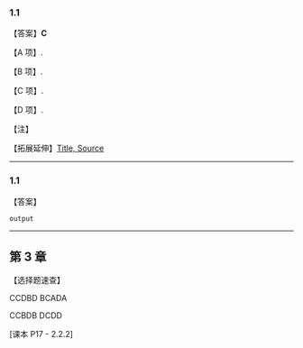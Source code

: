 ### 1.1

【答案】**C**

【A 项】.

【B 项】.

【C 项】.

【D 项】.

【注】

【拓展延伸】[Title, Source](https://www.exaple.com/)

---

### 1.1

【答案】

```
output
```

---

## 第 3 章

【选择题速查】

CCDBD BCADA

CCBDB DCDD


[课本 P17 - 2.2.2]